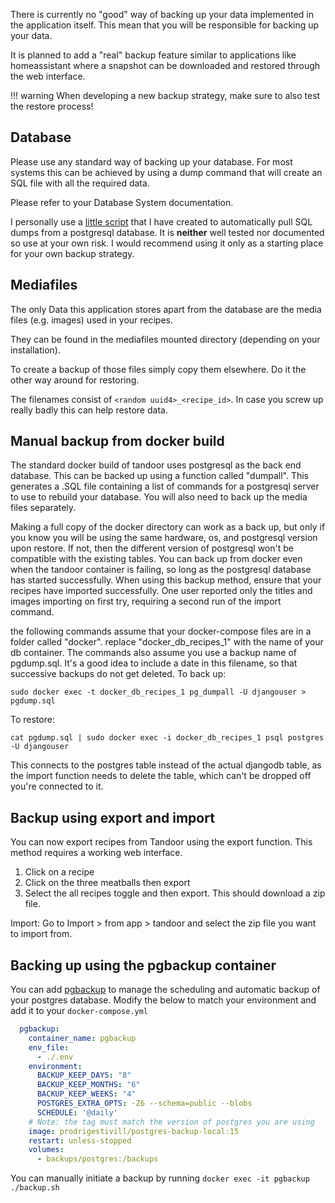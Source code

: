 There is currently no "good" way of backing up your data implemented in the application itself.
This mean that you will be responsible for backing up your data.

It is planned to add a "real" backup feature similar to applications like homeassistant where a snapshot can be
downloaded and restored through the web interface.

!!! warning
    When developing a new backup strategy, make sure to also test the restore process!

## Database
Please use any standard way of backing up your database. For most systems this can be achieved by using a dump
command that will create an SQL file with all the required data.

Please refer to your Database System documentation.

I personally use a [little script](https://github.com/vabene1111/DockerPostgresBackups) that I have created to automatically pull SQL dumps from a postgresql database.
It is **neither** well tested nor documented so use at your own risk.
I would recommend using it only as a starting place for your own backup strategy.

## Mediafiles
The only Data this application stores apart from the database are the media files (e.g. images) used in your
recipes.

They can be found in the mediafiles mounted directory (depending on your installation).

To create a backup of those files simply copy them elsewhere. Do it the other way around for restoring.

The filenames consist of `<random uuid4>_<recipe_id>`. In case you screw up really badly this can help restore data.

## Manual backup from docker build
The standard docker build of tandoor uses postgresql as the back end database. This can be backed up using a function called "dumpall". This generates a .SQL file containing a list of commands for a postgresql server to use to rebuild your database. You will also need to back up the media files separately.

Making a full copy of the docker directory can work as a back up, but only if you know you will be using the same hardware, os, and postgresql version upon restore. If not, then the different version of postgresql won't be compatible with the existing tables.
You can back up from docker even when the tandoor container is failing, so long as the postgresql database has started successfully. When using this backup method, ensure that your recipes have imported successfully. One user reported only the titles and images importing on first try, requiring a second run of the import command.

the following commands assume that your docker-compose files are in a folder called "docker". replace "docker_db_recipes_1" with the name of your db container. The commands also assume you use a backup name of pgdump.sql. It's a good idea to include a date in this filename, so that successive backups do not get deleted.
To back up:
```
sudo docker exec -t docker_db_recipes_1 pg_dumpall -U djangouser > pgdump.sql

```

To restore:
```
cat pgdump.sql | sudo docker exec -i docker_db_recipes_1 psql postgres -U djangouser

```
This connects to the postgres table instead of the actual djangodb table, as the import function needs to delete the table, which can't be dropped off you're connected to it.

## Backup using export and import
You can now export recipes from Tandoor using the export function. This method requires a working web interface.
1. Click on a recipe
2. Click on the three meatballs then export
3. Select the all recipes toggle and then export. This should download a zip file.

Import:
Go to Import > from app > tandoor and select the zip file you want to import from.

## Backing up using the pgbackup container
You can add [pgbackup](https://hub.docker.com/r/prodrigestivill/postgres-backup-local) to manage the scheduling and automatic backup of your postgres database.
Modify the below to match your environment and add it to your `docker-compose.yml`

``` yaml
  pgbackup:
    container_name: pgbackup
    env_file:
      - ./.env
    environment:
      BACKUP_KEEP_DAYS: "8"
      BACKUP_KEEP_MONTHS: "6"
      BACKUP_KEEP_WEEKS: "4"
      POSTGRES_EXTRA_OPTS: -Z6 --schema=public --blobs
      SCHEDULE: '@daily'
    # Note: the tag must match the version of postgres you are using
    image: prodrigestivill/postgres-backup-local:15
    restart: unless-stopped
    volumes:
      - backups/postgres:/backups
```
You can manually initiate a backup by running `docker exec -it pgbackup ./backup.sh`
